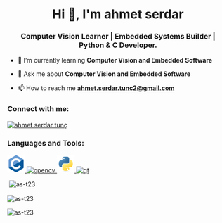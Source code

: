 <h1 align="center">Hi 👋, I'm ahmet serdar</h1>
<h3 align="center">Computer Vision Learner | Embedded Systems Builder | Python & C Developer.</h3>



- 🌱 I’m currently learning **Computer Vision and Embedded Software**

- 💬 Ask me about **Computer Vision and Embedded Software**

- 📫 How to reach me **ahmet.serdar.tunc2@gmail.com**

<h3 align="left">Connect with me:</h3>
<p align="left">
<a href="https://www.linkedin.com/in/ahmet-serdar-tunc" target="blank"><img align="center" src="https://raw.githubusercontent.com/rahuldkjain/github-profile-readme-generator/master/src/images/icons/Social/linked-in-alt.svg" alt="ahmet serdar tunç" height="30" width="40" /></a>
</p>

<h3 align="left">Languages and Tools:</h3>
<p align="left"> <a href="https://www.cprogramming.com/" target="_blank" rel="noreferrer"> <img src="https://raw.githubusercontent.com/devicons/devicon/master/icons/c/c-original.svg" alt="c" width="40" height="40"/> </a> <a href="https://opencv.org/" target="_blank" rel="noreferrer"> <img src="https://www.vectorlogo.zone/logos/opencv/opencv-icon.svg" alt="opencv" width="40" height="40"/> </a> <a href="https://www.python.org" target="_blank" rel="noreferrer"> <img src="https://raw.githubusercontent.com/devicons/devicon/master/icons/python/python-original.svg" alt="python" width="40" height="40"/> </a> <a href="https://www.qt.io/" target="_blank" rel="noreferrer"> <img src="https://upload.wikimedia.org/wikipedia/commons/0/0b/Qt_logo_2016.svg" alt="qt" width="40" height="40"/> </a> </p>

<p>&nbsp;<img align="center" src="https://github-readme-stats.vercel.app/api?username=as-t23&show_icons=true&locale=en" alt="as-t23" /></p>

<p><img align="center" src="https://github-readme-streak-stats.herokuapp.com/?user=as-t23&" alt="as-t23" /></p>
<p align="left"> <img src="https://komarev.com/ghpvc/?username=as-t23&label=Profile%20views&color=0e75b6&style=flat" alt="as-t23" /> </p>
